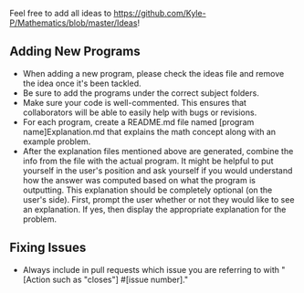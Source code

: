 Feel free to add all ideas to https://github.com/Kyle-P/Mathematics/blob/master/Ideas!

## Adding New Programs
 - When adding a new program, please check the ideas file and remove the idea once it's been tackled.
 - Be sure to add the programs under the correct subject folders.
 - Make sure your code is well-commented. This ensures that collaborators will be able to easily help with bugs or revisions.
 - For each program, create a README.md file named [program name]Explanation.md that explains the math concept along with an example problem. 
 - After the explanation files mentioned above are generated, combine the info from the file with the actual program. It might be helpful to put yourself in the user's position and ask yourself if you would understand how the answer was computed based on what the program is outputting. This explanation should be completely optional (on the user's side). First, prompt the user whether or not they would like to see an explanation. If yes, then display the appropriate explanation for the problem.
 
## Fixing Issues
- Always include in pull requests which issue you are referring to with "[Action such as "closes"] #[issue number]."
